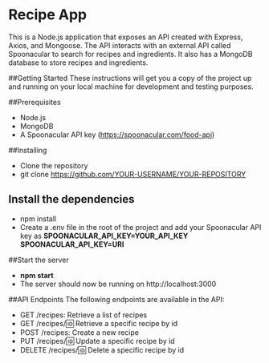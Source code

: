 # Recipe App
This is a Node.js application that exposes an API created with Express, Axios, and Mongoose. The API interacts with an external API called Spoonacular to search for recipes and ingredients. It also has a MongoDB database to store recipes and ingredients.

##Getting Started
These instructions will get you a copy of the project up and running on your local machine for development and testing purposes.

##Prerequisites
* Node.js
* MongoDB
* A Spoonacular API key (https://spoonacular.com/food-api)

##Installing
* Clone the repository
* git clone https://github.com/YOUR-USERNAME/YOUR-REPOSITORY

## Install the dependencies
* npm install
* Create a .env file in the root of the project and add your Spoonacular API key as **SPOONACULAR_API_KEY=YOUR_API_KEY**
**SPOONACULAR_API_KEY=URI**

##Start the server

* **npm start**
* The server should now be running on http://localhost:3000

##API Endpoints
The following endpoints are available in the API:

* GET /recipes: Retrieve a list of recipes
* GET /recipes/:id: Retrieve a specific recipe by id
* POST /recipes: Create a new recipe
* PUT /recipes/:id: Update a specific recipe by id
* DELETE /recipes/:id: Delete a specific recipe by id